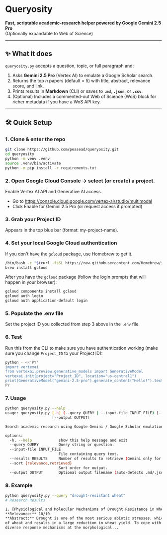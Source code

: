 # Queryosity

**Fast, scriptable academic-research helper powered by Google Gemini 2.5 Pro**  
(Optionally expandable to Web of Science)

---

## ✨ What it does
`queryosity.py` accepts a question, topic, or full paragraph and:

1. Asks **Gemini 2.5 Pro** (Vertex AI) to emulate a Google Scholar search.  
2. Returns the top *n* papers (default = 5) with title, abstract, relevance score, and link.  
3. Prints results in **Markdown** (CLI) or saves to **`.md`**, **`.json`**, or **`.csv`**.  
4. (Optional) Includes a commented-out Web of Science (WoS) block for richer metadata if you have a WoS API key.

---

## 🛠 Quick Setup

### 1. Clone & enter the repo
```bash
git clone https://github.com/peasead/queryosity.git
cd queryosity
python -m venv .venv
source .venv/bin/activate
python -m pip install -r requirements.txt
```

### 2. Open Google Cloud Console → select (or create) a project.
Enable Vertex AI API and Generative AI access.
* Go to https://console.cloud.google.com/vertex-ai/studio/multimodal
* Click Enable for Gemini 2.5 Pro (or request access if prompted)

### 3. Grab your Project ID
Appears in the top blue bar (format: my-project-name).

### 4. Set your local Google Cloud authentication
If you don't have the `gcloud` package, use Homebrew to get it.
```bash
/bin/bash -c "$(curl -fsSL https://raw.githubusercontent.com/Homebrew/install/HEAD/install.sh)"
brew install gcloud
```

After you have the `gcloud` package (follow the login prompts that will happen in your browser):
```bash
gcloud components install gcloud
gcloud auth login
gcloud auth application-default login
```

### 5. Populate the .env file
Set the project ID you collected from step 3 above in the `.env` file.

### 6. Test
Run this from the CLI to make sure you have authentication working (make sure you change `Project_ID` to your Project ID):
```bash
python - <<'PY'
import vertexai
from vertexai.preview.generative_models import GenerativeModel
vertexai.init(project="Project_ID", location="us-central1")
print(GenerativeModel("gemini-2.5-pro").generate_content("Hello!").text)
PY
```

### 7. Usage
```bash
python queryosity.py --help
usage: queryosity.py [-h] (--query QUERY | --input-file INPUT_FILE) [--results RESULTS] [--sort {relevance,retrieved}]
                     [--output OUTPUT]

Search academic research using Google Gemini / Google Scholar emulation.

options:
  -h, --help            show this help message and exit
  --query QUERY         Query string or question.
  --input-file INPUT_FILE
                        File containing query text.
  --results RESULTS     Number of results to retrieve (Gemini only for now).
  --sort {relevance,retrieved}
                        Sort order for output.
  --output OUTPUT       Optional output filename (auto-detects .md/.json/.csv).
```

### 8. Example
```bash
python queryosity.py --query "drought-resistant wheat"
# Research Results

1. [Physiological and Molecular Mechanisms of Drought Resistance in Wheat](https://www.mdpi.com/1422-0067/24/3/2727)
**Relevance:** 10/10
**Abstract:** Drought is one of the most serious abiotic stresses, which seriously affects the growth and development
of wheat and results in a large reduction in wheat yield. To cope with drought stress, wheat has evolved complex and
diverse response mechanisms at the morphological...
```
